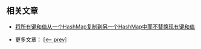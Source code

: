 ## 相关文章

+ [将所有键和值从一个HashMap复制到另一个HashMap中而不替换现有键和值](http://tu-yucheng.github.io/java-collection/2023/06/07/java-copy-hashmap-no-changes.html)

- 更多文章： [[<-- prev]](../java-collections-maps-5/README.md)